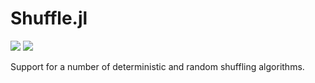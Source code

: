 # Shuffle.jl

[![](https://img.shields.io/badge/docs-stable-blue.svg)](https://Luapulu.github.io/Shuffle.jl/stable)
[![](https://img.shields.io/badge/docs-dev-blue.svg)](https://Luapulu.github.io/Shuffle.jl/dev)

Support for a number of deterministic and random shuffling algorithms.
